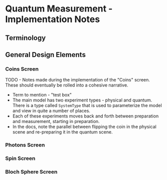 # Quantum Measurement - Implementation Notes

## Terminology

## General Design Elements

### Coins Screen

TODO - Notes made during the implementation of the "Coins" screen. These should eventually be rolled into a cohesive
narrative.

- Term to mention - "test box"
- The main model has two experiment types - physical and quantum.  There is a type called `SystemType` that is used
to parameterize the model and view in quite a number of places.
- Each of these experiments moves back and forth between preparation and measurement, starting in preparation.
- In the docs, note the parallel between flipping the coin in the physical scene and re-preparing it in the quantum 
  scene.

### Photons Screen

### Spin Screen

### Bloch Sphere Screen
